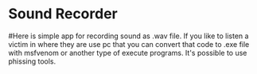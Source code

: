 # Sound Recorder

#Here is simple app for recording sound as .wav file. If you like to listen a victim in where they are use pc that you can convert that code to .exe file with msfvenom or another type of execute programs. It's possible to use phissing tools.
